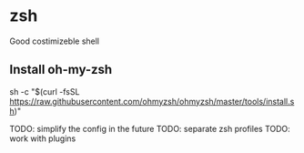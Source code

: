 # zsh
Good costimizeble shell

## Install oh-my-zsh
sh -c "$(curl -fsSL https://raw.githubusercontent.com/ohmyzsh/ohmyzsh/master/tools/install.sh)"

TODO: simplify the config in the future
TODO: separate zsh profiles
TODO: work with plugins
